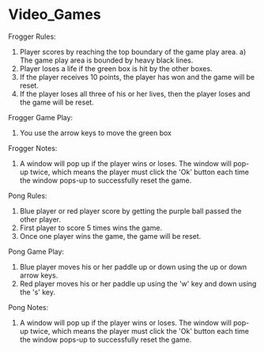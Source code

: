 # Video_Games

Frogger Rules:
 1) Player scores by reaching the top boundary of the game play area. 
  a) The game play area is bounded by heavy black lines. 
 2) Player loses a life if the green box is hit by the other boxes.
 3) If the player receives 10 points, the player has won and the game will be reset.
 4) If the player loses all three of his or her lives, then the player loses and the game will be reset. 
 
 Frogger Game Play:
  1) You use the arrow keys to move the green box

Frogger Notes:
 1) A window will pop up if the player wins or loses. The window will pop-up twice, which means the player must click the 'Ok'
button each time the window pops-up to successfully reset the game.



Pong Rules:
  1) Blue player or red player score by getting the purple ball passed the other player. 
  2) First player to score 5 times wins the game.
  3) Once one player wins the game, the game will be reset.
  
Pong Game Play:
  1) Blue player moves his or her paddle up or down using the up or down arrow keys.
  2) Red player moves his or her paddle up using the 'w' key and down using the 's' key.

Pong Notes:
 1) A window will pop up if the player wins or loses. The window will pop-up twice, which means the player must click the 'Ok'
button each time the window pops-up to successfully reset the game.

